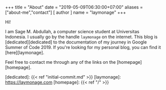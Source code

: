 +++
title = "About"
date = "2019-05-09T06:30:00+07:00"
aliases = ["about-me","contact"]
[ author ]
  name = "laymonage"
+++

Hi!

I am Sage M. Abdullah, a computer science student at Universitas Indonesia.
I usually go by the handle `laymonage` on the internet. This blog is
[dedicated][dedicated] to the documentation of my journey in Google Summer
of Code 2019. If you're looking for my personal blog, you can find it
[here][laymonage].

Feel free to contact me through any of the links on the [homepage][homepage].

[dedicated]: {{< ref "initial-commit.md" >}}
[laymonage]: https://laymonage.com
[homepage]: {{< ref "/" >}}
